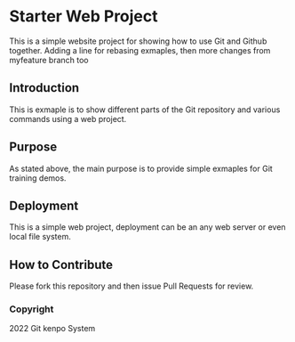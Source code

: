 # Starter Web Project

This is a simple website project for showing how to use Git and Github together. Adding a line for rebasing exmaples, then more changes from myfeature branch too

## Introduction

This is exmaple is to show different parts of the Git repository and various commands using a web project.

## Purpose

As stated above, the main purpose is to provide simple exmaples for Git training demos.

## Deployment

This is a simple web project, deployment can be an any web server or even local file system.

## How to Contribute

Please fork this repository and then issue Pull Requests for review.

### Copyright

2022 Git kenpo System